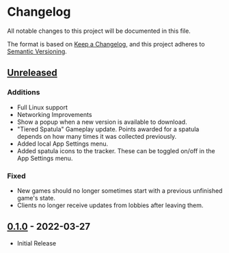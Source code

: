 # Changelog

All notable changes to this project will be documented in this file.

The format is based on [Keep a Changelog](https://keepachangelog.com/en/1.0.0/),
and this project adheres to [Semantic Versioning](https://semver.org/spec/v2.0.0.html).

## [Unreleased]

### Additions

- Full Linux support
- Networking Improvements
- Show a popup when a new version is available to download.
- "Tiered Spatula" Gameplay update. Points awarded for a spatula depends on how many times it was collected previously.
- Added local App Settings menu.
- Added spatula icons to the tracker. These can be toggled on/off in the App Settings menu.

### Fixed

- New games should no longer sometimes start with a previous unfinished game's state.
- Clients no longer receive updates from lobbies after leaving them.

## [0.1.0] - 2022-03-27

- Initial Release

[unreleased]: https://github.com/999gary/BfBB-Clash/compare/v0.1.0-beta...HEAD
[0.1.0]: https://github.com/999gary/BfBB-Clash/releases/tag/v0.1.0-beta
